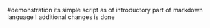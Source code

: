 #demonstration
its simple script as of introductory part of  markdown language !
additional changes is done 
